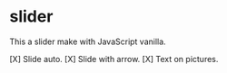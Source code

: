 # slider

This a slider make with JavaScript vanilla.

[X] Slide auto.
[X] Slide with arrow.
[X] Text on pictures.

